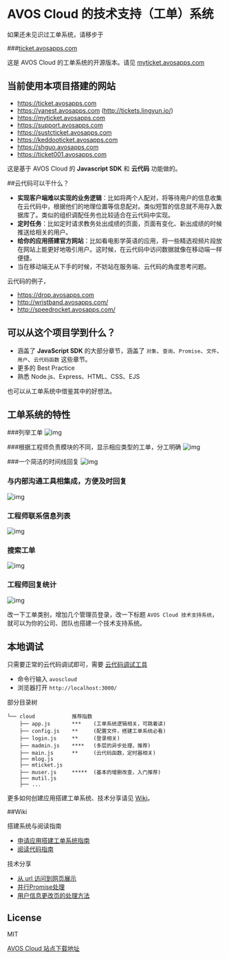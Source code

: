 # AVOS Cloud 的技术支持（工单）系统

如果还未见识过工单系统，请移步于 

###[ticket.avosapps.com](http://ticket.avosapps.com/)

这是 AVOS Cloud 的工单系统的开源版本。请见 [myticket.avosapps.com](http://myticket.avosapps.com)

## 当前使用本项目搭建的网站
* https://ticket.avosapps.com
* https://yanest.avosapps.com (http://tickets.lingyun.io/)
* https://myticket.avosapps.com
* https://support.avosapps.com
* https://sustcticket.avosapps.com
* https://keddooticket.avosapps.com
* https://shguo.avosapps.com
* https://ticket001.avosapps.com


这是基于 AVOS Cloud 的 **Javascript SDK** 和 **云代码** 功能做的。

##云代码可以干什么？

* **实现客户端难以实现的业务逻辑**：比如将两个人配对，将等待用户的信息收集在云代码中，根据他们的地理位置等信息配对。类似短暂的信息就不用存入数据库了。类似的组织调配任务也比较适合在云代码中实现。
* **定时任务**：比如定时请求教务处出成绩的页面，页面有变化、新出成绩的时候推送给相关的用户。
* **给你的应用搭建官方网站**：比如看电影学英语的应用，将一些精选视频片段放在网站上能更好地吸引用户。这时候，在云代码中访问数据就像在移动端一样便捷。
* 当在移动端无从下手的时候，不妨站在服务端、云代码的角度思考问题。

云代码的例子，

* https://drop.avosapps.com
* http://wristband.avosapps.com/
* http://speedrocket.avosapps.com/


## 可以从这个项目学到什么？

* 涵盖了 **JavaScript SDK** 的大部分章节，涵盖了 `对象`、`查询`、`Promise`、`文件`、`用户`、`云代码函数` 这些章节。
* 更多的 Best Practice
* 熟悉 Node.js、Express、HTML、CSS、EJS

也可以从工单系统中借鉴其中的好想法。

## 工单系统的特性

###列举工单
![img](https://raw.githubusercontent.com/avoscloud/ticket-app/master/readme/list.png)

###根据工程师负责模块的不同，显示相应类型的工单，分工明确
![img](https://raw.githubusercontent.com/avoscloud/ticket-app/master/readme/filter.png)

###一个简洁的时间线回复
![img](https://raw.githubusercontent.com/avoscloud/ticket-app/master/readme/reply.png)

### 与内部沟通工具相集成，方便及时回复
![img](https://raw.githubusercontent.com/avoscloud/ticket-app/master/readme/integration.png)

### 工程师联系信息列表
![img](https://raw.githubusercontent.com/avoscloud/ticket-app/master/readme/contact.png)

### 搜索工单
![img](https://raw.githubusercontent.com/avoscloud/ticket-app/master/readme/search.png)

### 工程师回复统计
![img](https://raw.githubusercontent.com/avoscloud/ticket-app/master/readme/stat.png)


改一下工单类别，增加几个管理员登录，改一下标题 `AVOS Cloud 技术支持系统`，就可以为你的公司、团队也搭建一个技术支持系统。

## 本地调试

只需要正常的云代码调试即可，需要 [云代码调试工具](https://cn.avoscloud.com/docs/cloud_code_commandline.html)

* 命令行输入 `avoscloud`
* 浏览器打开 `http://localhost:3000/`

部分目录树
```
└── cloud            推荐指数
    ├── app.js       ***    (工单系统逻辑相关，可跳着读)
    ├── config.js    **     (配置文件，搭建工单系统必看)
    ├── login.js     **     (登录相关)
    ├── madmin.js    ****   (多层的异步处理，推荐)
    ├── main.js      **     (云代码函数，定时器相关)
    ├── mlog.js      
    ├── mticket.js   
    ├── muser.js     *****  (基本的增删改查，入门推荐)    
    ├── mutil.js
    ├── ...
```

更多如何创建应用搭建工单系统、技术分享请见 [Wiki](https://github.com/avoscloud/ticket-app/wiki)。

##Wiki 

搭建系统与阅读指南

* [申请应用搭建工单系统指南](https://github.com/avoscloud/ticket-app/wiki/%E7%94%B3%E8%AF%B7%E5%BA%94%E7%94%A8%E6%90%AD%E5%BB%BA%E5%B7%A5%E5%8D%95%E7%B3%BB%E7%BB%9F%E6%8C%87%E5%8D%97)
* [阅读代码指南](https://github.com/avoscloud/ticket-app/wiki/%E9%98%85%E8%AF%BB%E4%BB%A3%E7%A0%81%E6%8C%87%E5%8D%97)

技术分享

* [从 url 访问到网页展示](https://github.com/avoscloud/ticket-app/wiki/%E4%BB%8E-url-%E8%AE%BF%E9%97%AE%E5%88%B0%E7%BD%91%E9%A1%B5%E5%B1%95%E7%A4%BA)
* [并行Promise处理](https://github.com/avoscloud/ticket-app/wiki/%E5%B9%B6%E8%A1%8CPromise%E5%A4%84%E7%90%86)
* [用户信息更改页的处理方法](https://github.com/avoscloud/ticket-app/wiki/%E7%94%A8%E6%88%B7%E4%BF%A1%E6%81%AF%E6%9B%B4%E6%94%B9%E9%A1%B5%E7%9A%84%E5%A4%84%E7%90%86%E6%96%B9%E6%B3%95)


## License

MIT

[AVOS Cloud 站点下载地址](https://download.avoscloud.com/demo/)

